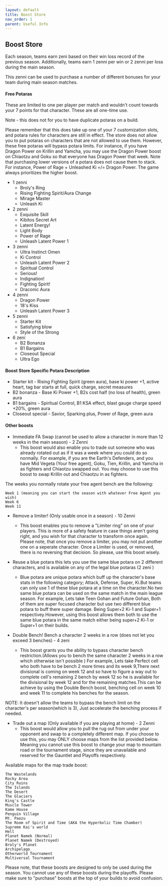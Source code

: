 ```yaml
---
layout: default
title: Boost Store
nav_order: 1
parent: Useful Info
---
```

## Boost Store

Each season, teams earn zeni based on their win loss record of the previous season. Additionally, teams earn 1 zenni per 
win or 2 zenni per loss during the main season.

This zenni can be used to purchase a number of different bonuses for your team during main season matches.

#### Free Potaras

These are limited to one per player per match and wouldn't count towards your 7 points for that character. These are all 
one-time use. 

Note - this does not for you to have duplicate potaras on a build.  

Please remember that this does take up one of your 7 customization slots, and potara rules for characters are still in effect. 
The store does not allow you to put potaras on characters that are not allowed to use them. However, these free potaras will 
bypass potara limits. For instance, if you have Dragon Power on Krillin and Yamcha, you may use the Dragon Power boost on 
Chiaotzu and Goku so that everyone has Dragon Power that week. Note that purchasing lower versions of a potara does not 
cause them to stack. For instance, Power of Rage + Unleashed Ki =/= Dragon Power. The game always prioritizes the higher 
boost.
	

- 1 zenni
    - Broly's Ring	
    - Rising Fighting Spirit/Aura Change
    - Mirage Master
    - Unleash Ki
- 2 zenni 
    - Exquisite Skill
    - Kibitos Secret Art
    - Latent Energy!	
    - Light Body
    - Power of Rage
    - Unleash Latent Power 1
- 3 zenni 	
    - Ultra Instinct Omen
    - Ki Control
    - Unleash Latent Power 2
    - Spiritual Control
    - Serious!	
    - Indignation!	
    - Fighting Spirit!
    - Draconic Aura
- 4 zenni 
    - Dragon Power
    - 18's Kiss
    - Unleash Latent Power 3
- 5 zenni
    - Starter Kit
    - Satisfying blow
    - Style of the Strong
- 6 zeni
    - B2 Bonanza
    - B1 Bargains
    - Closeout Special
    - Ultra Ego

#### Boost Store Specific Potara Description
- Starter kit - Rising Fighting Spirit (green aura), base ki power +1, active heart, tag bar starts at full, quick charge, secret measures
- B2 bonanza - Base Ki Power +1, B2s cost half (no loss of health), green aura
- B1 bargains - Spiritual Control, B1 KSA effect, blast gauge charge speed +20%, green aura
- Closeout special - Savior, Sparking plus, Power of Rage, green aura
    
#### Other boosts

  
- Immediate FA Swap (cannot be used to allow a character in more than 12 weeks in the main season)  - 2 Zenni
    - This boost would also enable you to trade out someone who was already rotated out as if it was a week where you could do so normally. For example, if you are the Earth's Defenders, and you have Mid Vegeta (Your free agent), Goku, Tien, Krillin, and Yamcha in as fighters and Chiaotzu swapped out. You may choose to use this boost to swap Krillin out and Chiaotzu in as fighters.

The weeks you normally rotate your free agent bench are the following:

    Week 1 (meaning you can start the season with whatever Free Agent you wish)
    Week 6
    Week 11

- Remove a limiter! (Only usable once in a season) - 10 Zenni
    - This boost enables you to remove a "Limiter ring" on one of your players. This is more of a safety feature in case things aren't going right, and you wish for that character to transform once again. Please note, that once you remove a limiter, you may not put another one on a seperate character. Once a Limiter is used, or removed, there is no reversing that decision. So please, use this boost wisely.

- Reuse a blue potara this lets you use the same blue potara on 2 different characters, and is available on any of the legal blue potaras (2 zeni )
   - Blue potara are unique potara which buff up the character's base stats in the following category; Attack, Defense, Super, Ki.But teams can only use 1 of these blue potara at a time on the character.No two same blue potara can be used on the same match in the main league season. For example, Lets take Teen Gohan and Future Gohan, Both of them are super focused character but use two different blue potara to buff there super damage. Being Super+2 Ki-1 and Super+1 respectivey.However, using this boost allows them both to use the same blue potara in the same match either being super+2 Ki-1 or Super+1 on their builds.

- Double Bench! Bench a character 2 weeks in a row (does not let you exceed 3 benches) - 4 zeni
    - This boost grants you the ability to bypass character bench restriction.(Allows you to bench the same character 2 weeks in a row which otherwise isn't possible ) For example, Lets take Perfect cell who both have to be bench 2 more times and its week 9,There next divisional is coming on week 12 and so have to figure a way out to complete cell's remaining 2 bench by week 12 so he is available for the divisional by week 12 and for the remaining matches.This can be achieve by using the Double Bench boost, benching cell on week 10 and week 11 to complete his benches for the season.

NOTE: It doesn't allow the teams to bypass the bench limit on the character's per season(which is 3), Just accelerate the benching process if needed.

- Trade out a map (Only available if you are playing at home) - 2 Zenni
    - This boost would allow you to pull the rug out from under your opponent and swap to a completely different map. If you choose to use this, you may ONLY choose maps from the list provided below. Meaning you cannot use this boost to change your map to mountain road or the tournament stage, since they are unavailable and reserved for the Gauntlet and Playoffs respectively.

Available maps for the map trade boost:

    The Wastelands
    Rocky Area
    City Ruins
    The Islands
    The Desert
    The Glaciers
    King's Castle
    Muscle Tower
    Kame House
    Penguin Village
    Mt. Paozu
    The Room of Spirit and Time (AKA the Hyperbolic Time Chamber)
    Supreme Kai's world
    Hell
    Planet Namek (Normal)
    Planet Namek (Destroyed)
    Broly's Planet
    Archipelago
    Otherworld Tournament
    Multiversal Tournament

Please note, that these boosts are designed to only be used during the season. You cannot use any of these boosts during the playoffs. Please make sure to "purchase" boosts at the top of your builds to avoid confusion.
